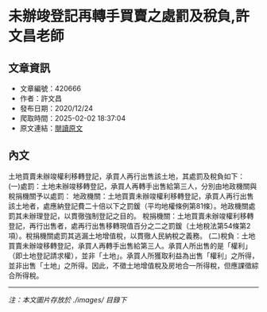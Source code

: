 # 未辦竣登記再轉手買賣之處罰及稅負,許文昌老師

## 文章資訊
- 文章編號：420666
- 作者：許文昌
- 發布日期：2020/12/24
- 爬取時間：2025-02-02 18:37:04
- 原文連結：[閱讀原文](https://real-estate.get.com.tw/Columns/detail.aspx?no=420666)

## 內文
土地買賣未辦竣權利移轉登記，承買人再行出售該土地，其處罰及稅負如下：
(一)處罰：土地未辦竣移轉登記，承買人再轉手出售給第三人，分別由地政機關與稅捐機關予以處罰：
地政機關：土地買賣未辦竣權利移轉登記，承買人再行出售該土地者，處應納登記費二十倍以下之罰鍰（平均地權條例第81條）。地政機關處罰其未辦理登記，以貫徹強制登記之目的。
稅捐機關：土地買賣未辦竣權利移轉登記，再行出售者，處再行出售移轉現值百分之二之罰鍰（土地稅法第54條第2項）。稅捐機關處罰其逃漏土地增值稅，以貫徹人民納稅之義務。
(二)稅負：土地買賣未辦竣移轉登記，承買人再轉手出售給第三人。承買人所出售的是「權利」（即土地登記請求權），並非「土地」。承買人所獲取利益為出售「權利」之所得，並非出售「土地」之所得。因此，不徵土地增值稅及房地合一所得稅，但應課徵綜合所得稅。

---
*注：本文圖片存放於 ./images/ 目錄下*
